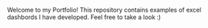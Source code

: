 Welcome to my Portfolio! This repository contains examples of excel dashbords I have developed. Feel free to take a look :)
